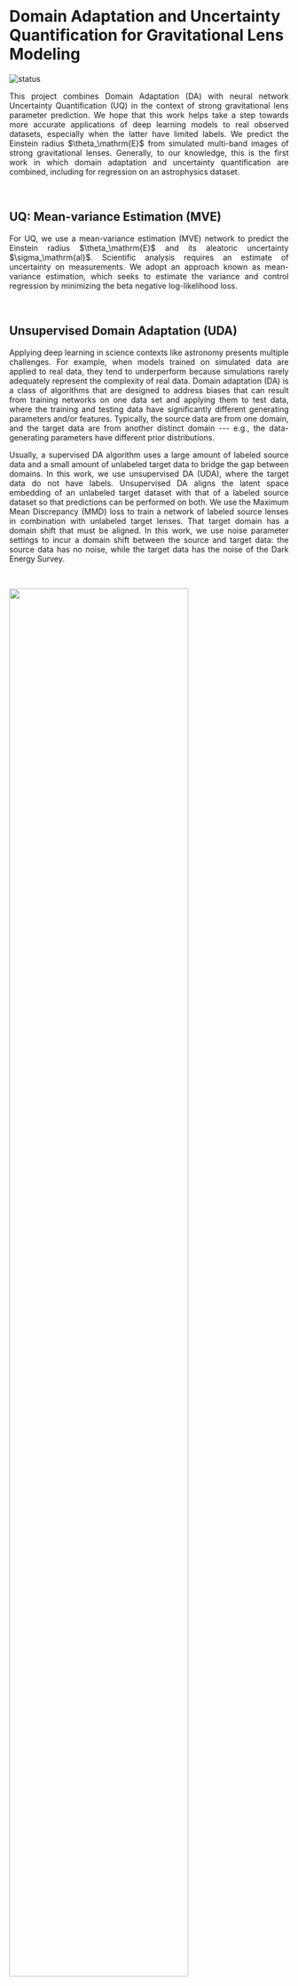 # Domain Adaptation and Uncertainty Quantification for Gravitational Lens Modeling

![status](https://img.shields.io/badge/License-MIT-lightgrey)


<p align="justify"> 
This project combines Domain Adaptation (DA) with neural network Uncertainty Quantification (UQ) in the context of strong gravitational lens parameter prediction. We hope that this work helps take a step towards more accurate applications of deep learning models to real observed datasets, especially when the latter have limited labels. We predict the Einstein radius $\theta_\mathrm{E}$ from simulated multi-band images of strong gravitational lenses. Generally, to our knowledge, this is the first work in which domain adaptation and uncertainty quantification are combined, including for regression on an astrophysics dataset.
</p>

&nbsp;
&nbsp;

## UQ: Mean-variance Estimation (MVE)

<p align="justify"> 
For UQ, we use a mean-variance estimation (MVE) network to predict the Einstein radius $\theta_\mathrm{E}$ and its aleatoric uncertainty $\sigma_\mathrm{al}$. Scientific analysis requires an estimate of uncertainty on measurements. We adopt an approach known as mean-variance estimation, which seeks to estimate the variance and control regression by minimizing the beta negative log-likelihood loss.
</p>

&nbsp;



## Unsupervised Domain Adaptation (UDA)

<p align="justify">
Applying deep learning in science contexts like astronomy presents multiple challenges. For example, when models trained on simulated data are applied to real data, they tend to underperform because simulations rarely adequately represent the complexity of real data. Domain adaptation (DA) is a class of algorithms that are designed to address biases that can result from training networks on one data set and applying them to test data, where the training and testing data have significantly different generating parameters and/or features. Typically, the source data are from one domain, and the target data are from another distinct domain --- e.g., the data-generating parameters have different prior distributions. 
</p>

<p align="justify"> 
Usually, a supervised DA algorithm uses a large amount of labeled source data and a small amount of unlabeled target data to bridge the gap between domains. In this work, we use unsupervised DA (UDA), where the target data do not have labels. Unsupervised DA aligns the latent space embedding of an unlabeled target dataset with that of a labeled source dataset so that predictions can be performed on both. We use the Maximum Mean Discrepancy (MMD) loss to train a network of labeled source lenses in combination with unlabeled target lenses. That target domain has a domain shift that must be aligned. In this work, we use noise parameter settings to incur a domain shift between the source and target data: the source data has no noise, while the target data has the noise of the Dark Energy Survey. 
</p>

&nbsp;

<img src="../src/training/MVEUDA/figures/isomap_final.png" width=80% height=80%>

&nbsp;



## Datasets

<p align="justify">
  
We generate strong lensing images for training and testing with `deeplenstronomy`. In the figure below, we show a single simulated strong lens in three bands ($g$, $r$, $z$) without noise (source domain; upper panel) and with DES-like noise (target domain; lower panel). The datasets (images and labels) can be downloaded from the project's [Zenodo site](https://zenodo.org/records/13647416).

&nbsp;

<img src="../src/training/MVEUDA/figures/source_example.png" width=80% height=80%>
<img src="../src/training/MVEUDA/figures/target_example.png" width=80% height=80%>
 
</p>

&nbsp;


## Installation 

Clone the package into any directory:
> git clone https://github.com/deepskies/DomainAdaptiveMVEforLensModeling

Create environments with `conda` for training and for simulation, respectively:

> conda env create -f training_env.yml.

> conda env create -f deeplenstronomy_env.yml


<p align="justify">
  
A `yaml` file (i.e., `training_env.yml`) is required for training the `pytorch` neural network model, and `deeplenstronomy_env.yml` is required for simulating strong lensing datasets with `deeplenstronomy`. 

This code works on Linux but has not been tested for Mac or Windows.

There is a sky brightness-related bug in the PyPI 0.0.2.3 version of `deeplenstronomy`, and an update to the latest version will be required to reproduce the results. 

</p>

&nbsp;



## Reproducing the Paper Results

### Acquiring the Dataset

* __Option A: Generate the Dataset__
    * Navigate to `src/sim/notebooks/`.
    * Generate a source/target data pair in the `src/data/` directory by running `gen_sim.py` on the yaml files (`src/sim/config/source_config.yaml` and `src/sim/config/target_config.yaml` for source and target, respectively):
        * > gen_sim.py src/sim/config/source_config.yaml src/sim/config/target_config.yaml
  
* __Option B: Download the Dataset__
    * Zip files of the dataset are available through [Zenodo](https://zenodo.org/records/13647416).
    * The source and target data downloaded should be added to the `src/data/` directory.
        * Move or copy the directories `mb_paper_source_final` and `mb_paper_target_final` into the `src/data/` directory.

&nbsp;

### Training the Model

* __MVE-Only__
    * Navigate to `src/training/MVEonly/MVE_noDA_RunA.ipynb` (or the notebook for runs B, C, D, or E)
    * Activate the conda environment that is related to training:
         * > source activate "..."
    * Use the notebook `src/sim/notebooks/training.ipynb` to train the model.
    * The trained model parameters will be stored in the `models/` directory.
    
* __MVE-UDA__
    * Follow an identical procedure to the above, replacing `src/training/MVEonly/` with `src/training/MVEUDA/`.

&nbsp;

### Visualizing the Paper Results

* To generate the results in the paper, use the notebook `src/training/MVEUDA/ModelVizPaper.ipynb`.
    * Final figures from this notebook are stored in `src/training/MVEUDA/figures/`. 
    * Saved PyTorch models of the runs are provided in `src/training/MVE*/paper_models/`.

  
<div style="display: flex; justify-content: space-between;">
  <img src="../src/training/MVEUDA/figures/residual.png" alt="Residual Plot" style="width: 70%;"/>
  <img src="../src/training/MVEUDA/figures/resid_legend.png" alt="Residual Legend" style="width: 25%;"/>
</div>

&nbsp;

## Repository File Structure

```
DomainAdaptiveMVEforLensModeling/
│
├── src/
│   ├── sim/
│   │   ├── configs/
│   │   │   └── deeplenstronomy config files to generate the data
│   │   │
│   │   └── notebooks/
│   │       └── gen_sim.ipynb: used to generate the data in data/.
│   │   
│   │
│   ├── data/
│   │   └── Data should be stored here after download or generation.
│   │
│   └── training/
│       ├── MVEonly/
│       │   ├── paper_models/
│       │   │   └── Final PyTorch models in the MVEonly model + training information.
│       │   │
│       │   └── RunA.ipynb
│       │       └── Notebook(s) with different seeds required to run the MVEonly model.
│       │
│       └── MVEUDA/
│           ├── paper_models/
│           │   └── Final PyTorch models in the MVEonly model + training information.
│           │
│           ├── figures/
│           │   └── All figures in the paper are drawn from here.
│           | 
│           ├── RunA.ipynb
│           │   └── Notebook(s) with different seeds required to run the MVE-UDA model.
│           │
│           └── ModelVizPaper.ipynb
│               └── Notebook used to generate figures in figures/ from data in paper_models/.
│
└── envs/
    └── Conda environment specification files.

[ASCII formatting generated using ChatGPT]
```

&nbsp;


## Citation 

This code was written by [Shrihan Agarwal](https://github.com/ShrihanSolo).

```tex
@article{agarwal2024, 
    author = {Shrihan Agarwal, Aleksandra Ciprijanovic, Brian Nord}, 
    title = {Domain-adaptive neural network prediction with
    uncertainty quantification for strong gravitational lens
    analysis}, 
    journal = {Accepted to the Machine Learning for the Physical Sciences workshop at Neurips 2024}, 
    year = {2024}
}
```

&nbsp;

### Acknowledgement 
This project is a part of the [DeepSkiesLab](https://deepskieslab.com). We greatly appreciate advice and contributions from Jason Poh, Paxson Swierc, Megan Zhao, and Becky Nevin; this work would be impossible without building on their earlier discoveries. We used the [Fermilab Elastic Analysis Facility (EAF)](https://eafjupyter.readthedocs.io/) for computational and storage purposes in this project. This project  used data from both the Dark Energy Survey and Dark Energy CAM Legacy Survey DR10 to generate realistic data; we thank the collaborations for making their catalogs accessible.
